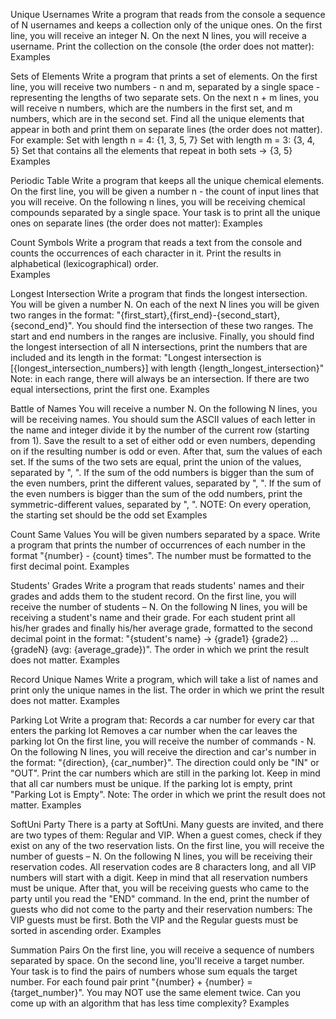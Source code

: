 Unique Usernames
Write a program that reads from the console a sequence of N usernames and keeps a collection only of the unique ones. On the first line, you will receive an integer N. On the next N lines, you will receive a username. Print the collection on the console (the order does not matter):
Examples

Sets of Elements
Write a program that prints a set of elements. On the first line, you will receive two numbers - n and m, separated by a single space - representing the lengths of two separate sets. On the next n + m lines, you will receive n numbers, which are the numbers in the first set, and m numbers, which are in the second set. Find all the unique elements that appear in both and print them on separate lines (the order does not matter).
For example:
Set with length n = 4: {1, 3, 5, 7}
Set with length m = 3: {3, 4, 5}
Set that contains all the elements that repeat in both sets -> {3, 5}
Examples

Periodic Table
Write a program that keeps all the unique chemical elements. On the first line, you will be given a number n - the count of input lines that you will receive. On the following n lines, you will be receiving chemical compounds separated by a single space. Your task is to print all the unique ones on separate lines (the order does not matter):
Examples

Count Symbols
Write a program that reads a text from the console and counts the occurrences of each character in it. Print the results in alphabetical (lexicographical) order.  
Examples

Longest Intersection
Write a program that finds the longest intersection. You will be given a number N. On each of the next N lines you will be given two ranges in the format: "{first_start},{first_end}-{second_start},{second_end}". You should find the intersection of these two ranges. The start and end numbers in the ranges are inclusive. 
Finally, you should find the longest intersection of all N intersections, print the numbers that are included and its length in the format: "Longest intersection is [{longest_intersection_numbers}] with length {length_longest_intersection}"
Note: in each range, there will always be an intersection. If there are two equal intersections, print the first one.
Examples

Battle of Names
You will receive a number N. On the following N lines, you will be receiving names. You should sum the ASCII values of each letter in the name and integer divide it by the number of the current row (starting from 1). Save the result to a set of either odd or even numbers, depending on if the resulting number is odd or even. After that, sum the values of each set.
If the sums of the two sets are equal, print the union of the values, separated by ", ". 
If the sum of the odd numbers is bigger than the sum of the even numbers, print the different values, separated by ", ".
If the sum of the even numbers is bigger than the sum of the odd numbers, print the symmetric-different values, separated by ", ".
NOTE: On every operation, the starting set should be the odd set
Examples



Count Same Values
You will be given numbers separated by a space. Write a program that prints the number of occurrences of each number in the format "{number} - {count} times". The number must be formatted to the first decimal point.
Examples

Students' Grades
Write a program that reads students' names and their grades and adds them to the student record.
On the first line, you will receive the number of students – N. On the following N lines, you will be receiving a student's name and their grade. For each student print all his/her grades and finally his/her average grade, formatted to the second decimal point in the format: "{student's name} -> {grade1} {grade2} ... {gradeN} (avg: {average_grade})".
The order in which we print the result does not matter.
Examples

Record Unique Names
Write a program, which will take a list of names and print only the unique names in the list.
The order in which we print the result does not matter.
Examples

Parking Lot
Write a program that:
Records a car number for every car that enters the parking lot
Removes a car number when the car leaves the parking lot
On the first line, you will receive the number of commands - N. On the following N lines, you will receive the direction and car's number in the format: "{direction}, {car_number}". The direction could only be "IN" or "OUT". Print the car numbers which are still in the parking lot. Keep in mind that all car numbers must be unique. If the parking lot is empty, print "Parking Lot is Empty".
Note: The order in which we print the result does not matter.
Examples

SoftUni Party
There is a party at SoftUni. Many guests are invited, and there are two types of them: Regular and VIP. When a guest comes, check if they exist on any of the two reservation lists.
On the first line, you will receive the number of guests – N. On the following N lines, you will be receiving their reservation codes. All reservation codes are 8 characters long, and all VIP numbers will start with a digit. Keep in mind that all reservation numbers must be unique.
After that, you will be receiving guests who came to the party until you read the "END" command.
In the end, print the number of guests who did not come to the party and their reservation numbers:
The VIP guests must be first.
Both the VIP and the Regular guests must be sorted in ascending order.
Examples

Summation Pairs
On the first line, you will receive a sequence of numbers separated by space. On the second line, you'll receive a target number. Your task is to find the pairs of numbers whose sum equals the target number. For each found pair print "{number} + {number} = {target_number}". You may NOT use the same element twice.
Can you come up with an algorithm that has less time complexity?
Examples

